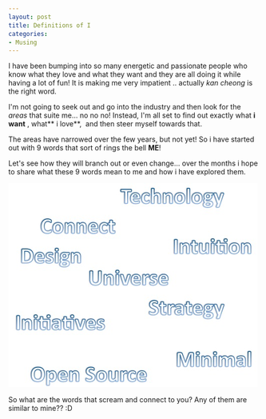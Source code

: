 ```yaml
---
layout: post
title: Definitions of I
categories:
- Musing
---
```


I have been bumping into so many energetic and passionate people who know what they love and what they want and they are all doing it while having a lot of fun! It is making me very impatient .. actually _kan cheong_ is the right word.

I'm not going to seek out and go into the industry and then look for the _areas_ that suite me... no no no! Instead, I'm all set to find out exactly what **i want** , what** i love**,  and then steer myself towards that.

The areas have narrowed over the few years, but not yet! So i have started out with 9 words that sort of rings the bell **ME**!

Let's see how they will branch out or even change... over the months i hope to share what these 9 words mean to me and how i have explored them.

![](/img/Screen-shot-2009-11-28-at-PM-01.37.46.jpg)

So what are the words that scream and connect to you? Any of them are similar to mine?? :D
